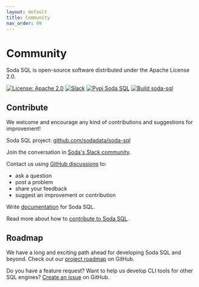 ```yaml
---
layout: default
title: Community
nav_order: 99
---
```


# Community

Soda SQL is open-source software distributed under the Apache License 2.0.

<p align="left">
  <a href="https://github.com/sodadata/soda-sql/blob/main/LICENSE"><img src="https://img.shields.io/badge/license-Apache%202-blue.svg" alt="License: Apache 2.0"></a>
  <a href="http://community.soda.io/slack"><img alt="Slack" src="https://img.shields.io/badge/chat-slack-green.svg"></a>
  <a href="https://pypi.org/project/soda-sql/"><img alt="Pypi Soda SQL" src="https://img.shields.io/badge/pypi-soda%20sql-green.svg"></a>
  <a href="https://github.com/sodadata/soda-sql/actions/workflows/build.yml"><img alt="Build soda-sql" src="https://github.com/sodadata/soda-sql/actions/workflows/build.yml/badge.svg"></a>
</p>

## Contribute

We welcome and encourage any kind of contributions and suggestions for improvement!

Soda SQL project: [github.com/sodadata/soda-sql](https://github.com/sodadata/soda-sql/)

Join the conversation in [Soda's Slack community](http://community.soda.io/slack).

Contact us using [GitHub discussions](https://github.com/sodadata/soda-sql/discussions) to:
* ask a question
* post a problem
* share your feedback
* suggest an improvement or contribution

Write [documentation](https://github.com/sodadata/docs/blob/main/README.md) for Soda SQL.

Read more about how to [contribute to Soda SQL](https://github.com/sodadata/soda-sql/blob/main/CONTRIBUTING.md).


## Roadmap

We have a long and exciting path ahead for developing Soda SQL and beyond. Check out our
[project roadmap](https://github.com/sodadata/soda-sql/projects/1) on GitHub.

Do you have a feature request? Want to help us develop CLI tools for other SQL engines?  [Create an issue](https://github.com/sodadata/soda-sql/issues/new) on GitHub.

